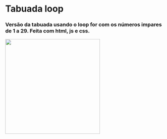 <h1> Tabuada loop </h1>
<h3> Versão da tabuada usando o loop for com os números impares de 1 a 29. Feita com html, js e css. </h3>

<p>
  <img height="300" src="https://i.imgur.com/HxIbh9F.png">
</p>
